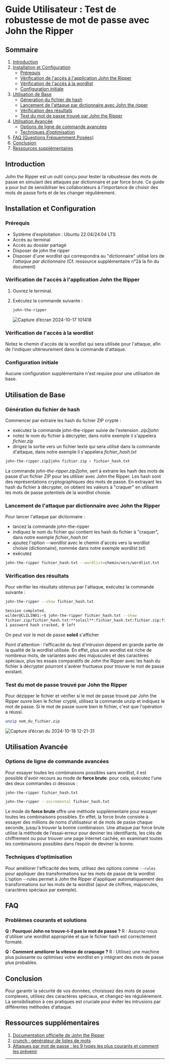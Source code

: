 # Guide Utilisateur : Test de robustesse de mot de passe avec John the Ripper

## Sommaire
1. [Introduction](#introduction)
2. [Installation et Configuration](#installation-et-configuration)
   - [Prérequis](#prérequis)
   - [Vérification de l'accès à l'application John the Ripper](#verification-de-lacces-a-lapplication-john-the-ripper)
   - [Vérification de l'accès à la wordlist](#Verification-de-lacces-a-la-wordlist)
   - [Configuration initiale](#configuration-initiale)
3. [Utilisation de Base](#utilisation-de-base)
   - [Géneration du fichier de hash](#Generation-du-fichier-de-hash)
   - [Lancement de l'attaque par dictionnaire avec John the ripper](#lancement-de-lattaque-par-dictionnaire-avec-john-the-ripper)
   - [Vérification des résultats](#verification-des-resultats)
   - [Test du mot de passe trouvé par John the Ripper](#test-du-mot-de-passe-trouve-par-john-the-ripper)
4. [Utilisation Avancée](#utilisation-avancée)
   - [Options de ligne de commande avancées](#options-de-ligne-de-commande-avancées)
   - [Techniques d’optimisation](#techniques-doptimisation)
5. [FAQ (Questions Fréquemment Posées)](#faq-questions-fréquemment-posées)
6. [Conclusion](#conclusion)
7. [Ressources supplémentaires](#ressources-supplementaires)

## Introduction
John the Ripper est un outil conçu pour tester la robustesse des mots de passe en simulant des attaques par dictionnaire et par force brute. Ce guide a pour but de sensibiliser les collaborateurs à l'importance de choisir des mots de passe forts et de les changer régulièrement.

## Installation et Configuration

### Prérequis
- Système d'exploitation : Ubuntu 22.04/24.04 LTS
- Accès au terminal
- Accès au dossier partagé
- Disposer de john the ripper
- Disposer d'une wordlist qui correspondra au "dictionnaire" utilisé lors de *l'attaque par dictionnaire* (Cf. ressource supplémentaire n°2à la fin du document)

### Vérification de l'accès à l'application John the Ripper
1. Ouvrez le terminal.
2. Exécutez la commande suivante :

   ```bash
   john-the-ripper
   ```
   ![Capture d’écran 2024-10-17 101418](https://github.com/user-attachments/assets/66a330d5-24cc-4cfa-8e1e-4e0fe00cbcd3)

### Vérification de l'accès à la wordlist
Notez le chemin d'accès de la wordlist qui sera utilisée pour l'attaque, afin de l'indiquer ultérieurement dans la commande d'attaque.

### Configuration initiale
Aucune configuration supplémentaire n'est requise pour une utilisation de base.

## Utilisation de Base

### Génération du fichier de hash
Commencer par extraire les hash du fichier ZIP crypté :
  - exécutez la commande john-the-ripper suivie de l'extension *.zip2john*
  - notez le nom du fichier à décrypter, dans notre exemple il s'appelera *fichier.zip*
  - dirigez la sortie vers un fichier texte qui sera utilisé dans la commande d'attaque, dans notre exemple il s'appelera *fichier_hash.txt*
    
   ```bash
   john-the-ripper.zip2john fichier.zip > fichier_hash.txt
   ```
La commande *john-the-ripper.zip2john*, sert à extraire les hash des mots de passe d'un fichier ZIP pour les utiliser avec John the Ripper.
Les hash sont des représentations cryptographiques des mots de passe. En extrayant les hash du fichier à décrypter, on obtient les valeurs à "craquer" en utilisant les mots de passe potentiels de la wordlist choisie.

### Lancement de l'attaque par dictionnaire avec John the Ripper
Pour lancer l'attaque par dictionnaire :
  - lancez la commande john-the-ripper
  - indiquez le nom du fichier qui contient les hash du fichier à "craquer", dans notre exemple *fichier_hash.txt*
  - ajoutez l'option *--wordlist* avec le chemin d'accès vers la wordlist choisie (dictionnaire), nommée dans notre exemple _wordlist.txt_)
  - exécutez
     
   ```bash
   john-the-ripper fichier_hash.txt --wordlist=chemin/vers/wordlist.txt
   ```

### Vérification des résultats
Pour vérifier les résultats obtenus par l'attaque, exécutez la commande suivante :

   ```bash
   john-the-ripper --show fichier_hash.txt
   ```

   ```bash
   Session completed. 
   wilder@CLILIN01:~$ john-the-ripper fichier_hash.txt --show
   fichier.zip/fichier_hash.txt:**soleil**:fichier_hash.txt:fichier.zip:fichier.zip
   1 password hash cracked, 0 left
   ```

On peut voir le mot de passe **soleil** s'afficher

Point d'attention : l'efficacité du test d'intrusion dépend en grande partie de la qualité de la wordlist utilisée. En effet, plus une wordlist est riche de nombreux mots, de variantes avec des majuscules et des caractères spéciaux, plus les essais comparatifs de John the Ripper avec les hash du fichier à décrypter pourront s'avérer fructueux pour trouver le mot de passe existant. 

### Test du mot de passe trouvé par John the Ripper
Pour dézipper le fichier et vérifier si le mot de passe trouvé par John the Ripper ouvre bien le fichier crypté, utilisez la commande unzip et indiquez le mot de passe. Si le mot de passe ouvre bien le fichier, c'est que l'opération a réussi.

   ```bash
   unzip nom_du_fichier.zip
   ```
   ![Capture d’écran du 2024-10-18 12-21-31](https://github.com/user-attachments/assets/abff0d95-e9f6-4fe2-8769-e297aaafdc02)

## Utilisation Avancée

### Options de ligne de commande avancées
Pour essayer toutes les combinaisons possibles sans wordlist, il est possible d'avoir recours au mode de **force brute**.
pour cela, exécutez l'une des deux commandes ci dessous :
  
  ```bash
  john-the-ripper fichier_hash.txt 
  ```
   
   ```bash
   john-the-ripper --incremental fichier_hash.txt
   ```
Le mode de **force brute** offre une méthode supplémentaire pour essayer toutes les combinaisons possibles. En effet, la force brute consiste à essayer des millions de noms d’utilisateur et de mots de passe chaque seconde, jusqu’à trouver la bonne combinaison. 
Une attaque par force brute utilise la méthode de l’essai-erreur pour deviner les identifiants, les clés de chiffrement ou pour trouver une page Internet cachée, en examinant toutes les combinaisons possibles dans l’espoir de deviner la bonne.

### Techniques d’optimisation
Pour améliorer l'efficacité des tests, utilisez des options comme `--rules` pour appliquer des transformations sur les mots de passe de la wordlist
L'option --rules permet à John the Ripper d'appliquer automatiquement des transformations sur les mots de ta wordlist (ajout de chiffres, majuscules, caractères spéciaux par exemple).


## FAQ

### Problèmes courants et solutions
**Q : Pourquoi John ne trouve-t-il pas le mot de passe ?**
R : Assurez-vous d'utiliser une wordlist appropriée et que le fichier hash est correctement formaté.

**Q : Comment améliorer la vitesse de craquage ?**
R : Utilisez une machine plus puissante ou optimisez votre wordlist en y intégrant des mots de passe plus probables.

## Conclusion
Pour garantir la sécurité de vos données, choisissez des mots de passe complexes, utilisez des caractères spéciaux, et changez-les régulièrement. La sensibilisation à ces pratiques est cruciale pour éviter les intrusions par différentes méthodes d'attaque. 

## Ressources supplémentaires
1. [Documentation officielle de John the Ripper](https://www.openwall.com/john/)
2. [crunch : générateur de listes de mots](https://technobrice.com/tech/tbg/crunch-wordlist-generator-command-examples/)
3. [Attaques par mot de passe : les 9 types les plus courants et comment les prévenir](https://www.wpade.com/fr/password-attacks.html)

---

